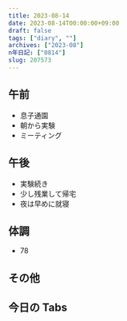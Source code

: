 ```yaml
---
title: 2023-08-14
date: 2023-08-14T00:00:00+09:00
draft: false
tags: ["diary", ""]
archives: ["2023-08"]
n年日記: ["0814"]
slug: 207573
---
```


## 午前

- 息子通園
- 朝から実験
- ミーティング

## 午後

- 実験続き
- 少し残業して帰宅
- 夜は早めに就寝

## 体調

- 78

## その他

## 今日の Tabs
